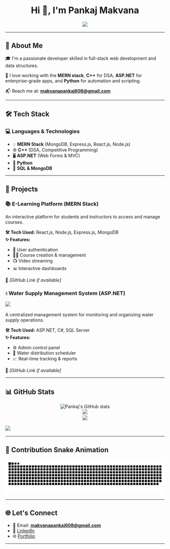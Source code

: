 <h1 align="center">Hi 👋, I'm Pankaj Makvana</h1>

<p align="center">
  <img src="https://img.shields.io/badge/Email-makvanapankaj608@gmail.com-blue?style=flat&logo=gmail&logoColor=white" />
</p>

---

## 🚀 About Me

🎓 I'm a passionate developer skilled in full-stack web development and data structures.

🔧 I love working with the **MERN stack**, **C++** for DSA, **ASP.NET** for enterprise-grade apps, and **Python** for automation and scripting.

📬 Reach me at: **makvanapankaj608@gmail.com**

---

## 🛠️ Tech Stack

### 💻 Languages & Technologies

- 💡 **MERN Stack** (MongoDB, Express.js, React.js, Node.js)
- ⚙️ **C++** (DSA, Competitive Programming)
- 🖥️ **ASP.NET** (Web Forms & MVC)
- 🐍 **Python**
- 💾 **SQL & MongoDB**

---

## 📂 Projects

### 📚 E-Learning Platform (MERN Stack)



An interactive platform for students and instructors to access and manage courses.

**🛠 Tech Used:** React.js, Node.js, Express.js, MongoDB  
**✨ Features:**
- 🔐 User authentication
- 🧑‍🏫 Course creation & management
- 📺 Video streaming
- 📊 Interactive dashboards

🔗 _[GitHub Link if available]_


### 💧 Water Supply Management System (ASP.NET)

<img src="https://cdn-icons-png.flaticon.com/512/861/861060.png" width="40"/>

A centralized management system for monitoring and organizing water supply operations.

**🛠 Tech Used:** ASP.NET, C#, SQL Server  
**✨ Features:**
- ⚙️ Admin control panel
- 📅 Water distribution scheduler
- 📈 Real-time tracking & reports

🔗 _[GitHub Link if available]_

---

## 📊 GitHub Stats

<p align="center">
  <img src="https://github-readme-stats.vercel.app/api?username=pankajmakvana711&show_icons=true&theme=tokyonight" alt="Pankaj's GitHub stats" />
  <br/>
  <img src="https://github-readme-streak-stats.herokuapp.com/?user=pankajmakvana711&theme=tokyonight" />
  <br/>
  <img src="https://github-readme-activity-graph.cyclic.app/graph?username=pankajmakvana711&theme=tokyo-night&area=true&hide_border=true" />
</p>

<img src="https://github-readme-stats.vercel.app/api/top-langs/?username=pankajmakvana"/>

---

## 🐍 Contribution Snake Animation

![snake gif](https://raw.githubusercontent.com/Platane/snk/output/github-contribution-grid-snake.svg)

---

## 🌐 Let's Connect

- 📧 Email: **makvanapankaj608@gmail.com**
- 💼 [LinkedIn](https://www.linkedin.com/in/pankajmakvana711/) 
- 🌐 [Portfolio](https://pankajmakvana711.github.io/)

---
